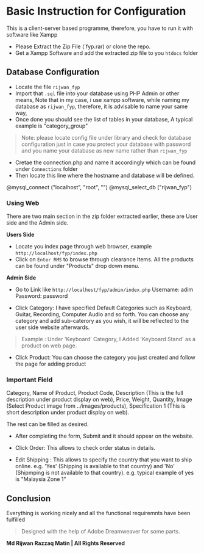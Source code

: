# Basic Instruction for Configuration

This is a client-server based programme, therefore, you have to run it with  software like Xampp

* Please Extract the Zip File (`fyp.rar) or clone the repo.
* Get a Xampp Software and add the extracted zip file to you `htdocs` folder

## Database Configuration

* Locate the file `rijwan_fyp`
* Import that `.sql` file into your database using PHP Admin or other means, Note that in my case, i use xampp software, while naming my database as `rijwan_fyp`, therefore, it is advisable to name your same way,
* Once done you should see the list of tables in your database, A typical example  is "category_group"

>Note: please locate config file under library and check for database configuration just in case you protect your database with password and you name your database as new name rather than `rijwan_fyp`

* Cretae the connection.php and name it accordingly which can be found under `Connections` folder
* Then locate this line where the hostname and database will be defined. 

@mysql_connect ("localhost", "root", "")
@mysql_select_db ("rijwan_fyp")

### Using Web

There are two main section in the zip folder extracted earlier, these are User side and the Admin side.

**Users Side**

* Locate you index page through web browser, example `http://localhost/fyp/index.php`
* Click on `Enter RMS` to browse through clearance Items. All the products can be found under "Products" drop down menu.

**Admin Side**

* Go to Link like `http://localhost/fyp/admin/index.php`
Username: adim
Password: password

* Click Category: I have specified Default Categories such as Keyboard, Guitar, Recording, Computer Audio and so forth. You can choose any category and add sub-caterory as you wish, it will be reflected to the user side website afterwards.

>Example : Under 'Keyboard' Category, I Added 'Keyboard Stand' as a product on web page.

* Click Product: You can choose the category you just created and follow the page for adding product

### Important Field

Category, Name of Product, Product Code,  Description (This is the full description under product display on web), Price, Weight, Quantity, Image (Select Product image from ../images/products), Specification 1 (This is short description under product display on web).

The rest can be filled as desired.

* After completing the form, Submit and it should appear on the website.

* Click Order: This allows to check order status in details.

* Edit Shipping : This allows to specify the country that you want to ship online. e.g. 'Yes' (Shipping is available to that country) and 'No' (Shipmping is not available to that country). e.g. typical example of yes is "Malaysia Zone 1"

## Conclusion
Everything is working nicely and all the functional requiremnts have been fulfilled

>Designed with the help of Adobe Dreamweaver for some parts.



**Md Rijwan Razzaq Matin | All Rights Reserved**
